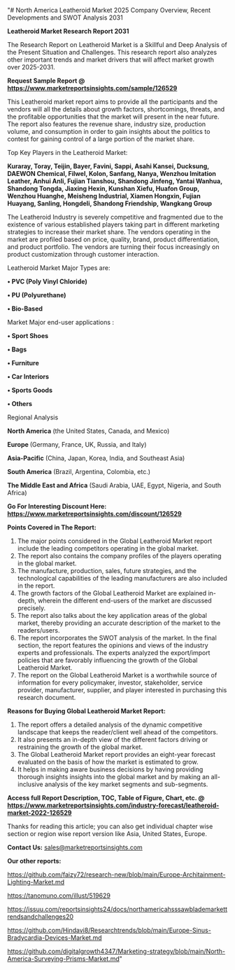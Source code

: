 "# North America Leatheroid Market 2025 Company Overview, Recent Developments and SWOT Analysis 2031

<strong>Leatheroid Market Research Report 2031</strong>

The Research Report on Leatheroid Market is a Skillful and Deep Analysis of the Present Situation and Challenges. This research report also analyzes other important trends and market drivers that will affect market growth over 2025-2031.

<strong>Request Sample Report @ <a href=https://www.marketreportsinsights.com/sample/126529>https://www.marketreportsinsights.com/sample/126529</a></strong>

This Leatheroid market report aims to provide all the participants and the vendors will all the details about growth factors, shortcomings, threats, and the profitable opportunities that the market will present in the near future. The report also features the revenue share, industry size, production volume, and consumption in order to gain insights about the politics to contest for gaining control of a large portion of the market share.

Top Key Players in the Leatheroid Market:

<strong>Kuraray, Toray, Teijin, Bayer, Favini, Sappi, Asahi Kansei, Ducksung, DAEWON Chemical, Filwel, Kolon, Sanfang, Nanya, Wenzhou Imitation Leather, Anhui Anli, Fujian Tianshou, Shandong Jinfeng, Yantai Wanhua, Shandong Tongda, Jiaxing Hexin, Kunshan Xiefu, Huafon Group, Wenzhou Huanghe, Meisheng Industrial, Xiamen Hongxin, Fujian Huayang, Sanling, Hongdeli, Shandong Friendship, Wangkang Group</strong>

The Leatheroid Industry is severely competitive and fragmented due to the existence of various established players taking part in different marketing strategies to increase their market share. The vendors operating in the market are profiled based on price, quality, brand, product differentiation, and product portfolio. The vendors are turning their focus increasingly on product customization through customer interaction.

Leatheroid Market Major Types are:

<strong>• PVC (Poly Vinyl Chloride)

• PU (Polyurethane)

• Bio-Based</strong>

Market Major end-user applications :

<strong>• Sport Shoes

• Bags

• Furniture

• Car Interiors

• Sports Goods

• Others</strong>

Regional Analysis

</u><strong><b>North America</b></strong> (the United States, Canada, and Mexico)

<strong><b>Europe </b></strong>(Germany, France, UK, Russia, and Italy)

<strong><b>Asia-Pacific</b></strong> (China, Japan, Korea, India, and Southeast Asia)

<strong><b>South America</b></strong> (Brazil, Argentina, Colombia, etc.)

<strong><b>The Middle East and Africa</b></strong> (Saudi Arabia, UAE, Egypt, Nigeria, and South Africa)

<strong>Go For Interesting Discount Here: <a href=https://www.marketreportsinsights.com/discount/126529>https://www.marketreportsinsights.com/discount/126529</a></strong>

<strong>Points Covered in The Report:</strong>
<ol>
  <li>The major points considered in the Global Leatheroid Market report include the leading competitors operating in the global market.</li>
  <li>The report also contains the company profiles of the players operating in the global market.</li>
  <li>The manufacture, production, sales, future strategies, and the technological capabilities of the leading manufacturers are also included in the report.</li>
  <li>The growth factors of the Global Leatheroid Market are explained in-depth, wherein the different end-users of the market are discussed precisely.</li>
  <li>The report also talks about the key application areas of the global market, thereby providing an accurate description of the market to the readers/users.</li>
  <li>The report incorporates the SWOT analysis of the market. In the final section, the report features the opinions and views of the industry experts and professionals. The experts analyzed the export/import policies that are favorably influencing the growth of the Global Leatheroid Market.</li>
  <li>The report on the Global Leatheroid Market is a worthwhile source of information for every policymaker, investor, stakeholder, service provider, manufacturer, supplier, and player interested in purchasing this research document.</li>
</ol>
<strong>Reasons for Buying Global Leatheroid Market Report:</strong>

<ol>
  <li>The report offers a detailed analysis of the dynamic competitive landscape that keeps the reader/client well ahead of the competitors.</li>
  <li>It also presents an in-depth view of the different factors driving or restraining the growth of the global market.</li>
  <li>The Global Leatheroid Market report provides an eight-year forecast evaluated on the basis of how the market is estimated to grow.</li>
  <li>It helps in making aware business decisions by having providing thorough insights insights into the global market and by making an all-inclusive analysis of the key market segments and sub-segments.</li>
</ol>
<strong>Access full Report Description, TOC, Table of Figure, Chart, etc. @ <a href=https://www.marketreportsinsights.com/industry-forecast/leatheroid-market-2022-126529>https://www.marketreportsinsights.com/industry-forecast/leatheroid-market-2022-126529</a></strong>


Thanks for reading this article; you can also get individual chapter wise section or region wise report version like Asia, United States, Europe.

<strong>Contact Us:</strong>
sales@marketreportsinsights.com

<strong>Our other reports:</strong>

<a href=https://github.com/faizy72/research-new/blob/main/Europe-Architainment-Lighting-Market.md>https://github.com/faizy72/research-new/blob/main/Europe-Architainment-Lighting-Market.md</a>

<a href=https://tanomuno.com/illust/519629>https://tanomuno.com/illust/519629</a>

<a href=https://issuu.com/reportsinsights24/docs/northamericahsssawblademarkettrendsandchallenges20>https://issuu.com/reportsinsights24/docs/northamericahsssawblademarkettrendsandchallenges20</a>

<a href=https://github.com/Hindavi8/Researchtrends/blob/main/Europe-Sinus-Bradycardia-Devices-Market.md>https://github.com/Hindavi8/Researchtrends/blob/main/Europe-Sinus-Bradycardia-Devices-Market.md</a>

<a href=https://github.com/digitalgrowth4347/Marketing-strategy/blob/main/North-America-Surveying-Prisms-Market.md>https://github.com/digitalgrowth4347/Marketing-strategy/blob/main/North-America-Surveying-Prisms-Market.md</a>"
